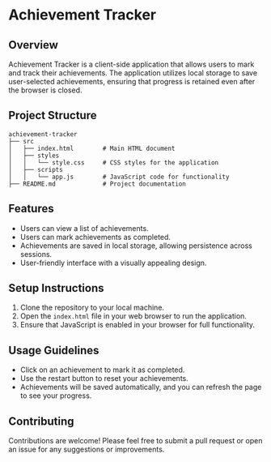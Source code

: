 # Achievement Tracker

## Overview
Achievement Tracker is a client-side application that allows users to mark and track their achievements. The application utilizes local storage to save user-selected achievements, ensuring that progress is retained even after the browser is closed.

## Project Structure
```
achievement-tracker
├── src
│   ├── index.html        # Main HTML document
│   ├── styles
│   │   └── style.css     # CSS styles for the application
│   ├── scripts
│   │   └── app.js        # JavaScript code for functionality
├── README.md             # Project documentation
```

## Features
- Users can view a list of achievements.
- Users can mark achievements as completed.
- Achievements are saved in local storage, allowing persistence across sessions.
- User-friendly interface with a visually appealing design.

## Setup Instructions
1. Clone the repository to your local machine.
2. Open the `index.html` file in your web browser to run the application.
3. Ensure that JavaScript is enabled in your browser for full functionality.

## Usage Guidelines
- Click on an achievement to mark it as completed.
- Use the restart button to reset your achievements.
- Achievements will be saved automatically, and you can refresh the page to see your progress.

## Contributing
Contributions are welcome! Please feel free to submit a pull request or open an issue for any suggestions or improvements.